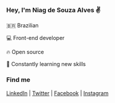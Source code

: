 ### Hey, I'm Niag de Souza Alves :v:

:brazil: Brazilian

:computer: Front-end developer 

:fire: Open source

:rocket: Constantly learning new skills

### Find me

[LinkedIn](https://www.linkedin.com/in/niagsouza/) | 
[Twitter](https://twitter.com/oniag_) | 
[Facebook](https://www.facebook.com/niag.souza) | 
[Instagram](https://www.instagram.com/oniag_/)

